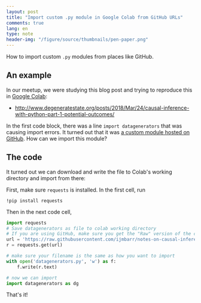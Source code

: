 ```yaml
---
layout: post
title: "Import custom .py module in Google Colab from GitHub URLs"
comments: true
lang: en
type: note
header-img: "/figure/source/thumbnails/pen-paper.png"
---
```


How to import custom `.py` modules from places like GitHub.

## An example

In our meetup, we were studying this blog post and trying to reproduce this in [Google Colab](https://colab.research.google.com/):

* http://www.degeneratestate.org/posts/2018/Mar/24/causal-inference-with-python-part-1-potential-outcomes/

In the first code block, there was a line `import datagenerators` that was causing import errors. It turned out that it was [a custom module hosted on GitHub](https://raw.githubusercontent.com/ijmbarr/notes-on-causal-inference/master/datagenerators.py). How can we import this module?

## The code

It turned out we can download and write the file to Colab's working directory and import from there:

First, make sure `requests` is installed. In the first cell, run

```
!pip install requests
```

Then in the next code cell,

```py
import requests
# Save datagenerators as file to colab working directory
# If you are using GitHub, make sure you get the "Raw" version of the code
url = 'https://raw.githubusercontent.com/ijmbarr/notes-on-causal-inference/master/datagenerators.py'
r = requests.get(url)

# make sure your filename is the same as how you want to import 
with open('datagenerators.py', 'w') as f:
    f.write(r.text)

# now we can import
import datagenerators as dg
```

That's it!